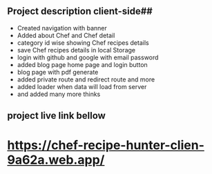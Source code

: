 ## **Project description client-side**##
* Created navigation with banner
* Added about Chef and Chef detail 
* category id wise showing Chef recipes details
* save Chef recipes details in local Storage
* login with github and google with email password
* added blog page home page and login button
* blog page with pdf generate
* added private route and redirect route and more
* added loader when data will load from server 
* and added many more thinks
## project live link bellow ##
# https://chef-recipe-hunter-clien-9a62a.web.app/ #


